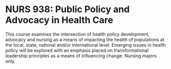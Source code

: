 # NURS 938: Public Policy and Advocacy in Health Care

This course examines the intersection of health policy development, advocacy and nursing as a means of impacting the health of populations at the local, state, national and/or international level. Emerging issues in health policy will be explored with an emphasis placed on transformational leadership principles as a means of influencing change. Nursing majors only.
